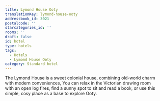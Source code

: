 ```yaml
---
title: Lymond House Ooty
translationKey: lymond-house-ooty
addressbook_id: 3021
postalcode: ''
starcategories_id: ''
rooms: ''
draft: false
id: hotel
type: hotels
tags:
  - Hotels
  - Lymond House Ooty
category: Standard hotel
---
```

The Lymond House is a sweet colonial house, combining old-world charm with modern conveniences, You can relax in the Victorian drawing room with an open log fires, find a sunny spot to sit and read a book, or use this simple, cosy place as a base to explore Ooty.